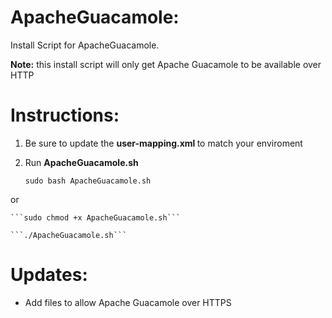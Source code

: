 # ApacheGuacamole:
Install Script for ApacheGuacamole. 

<strong>Note:</strong> this install script will only get Apache Guacamole to be available over HTTP

# Instructions:

1. Be sure to update the <strong> user-mapping.xml </strong> to match your enviroment
2. Run <strong>ApacheGuacamole.sh</strong>

    ```sudo bash ApacheGuacamole.sh``` 


or


    ```sudo chmod +x ApacheGuacamole.sh```

    ```./ApacheGuacamole.sh```


# Updates:
* Add files to allow Apache Guacamole over HTTPS
